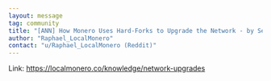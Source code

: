 ```yaml
---
layout: message
tag: community
title: "[ANN] How Monero Uses Hard-Forks to Upgrade the Network - by Sethforprivacy"
author: "Raphael_LocalMonero"	
contact: "u/Raphael_LocalMonero (Reddit)"
---
```


Link: https://localmonero.co/knowledge/network-upgrades
